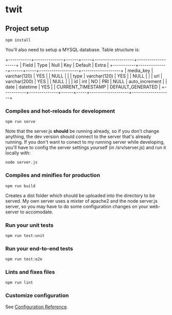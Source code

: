 # twit

## Project setup
```
npm install
```
You'll also need to setup a MYSQL database.  Table structure is:

+-----------+--------------+------+-----+-------------------+-------------------+
| Field     | Type         | Null | Key | Default           | Extra             |
+-----------+--------------+------+-----+-------------------+-------------------+
| media_key | varchar(120) | YES  |     | NULL              |                   |
| type      | varchar(120) | YES  |     | NULL              |                   |
| url       | varchar(200) | YES  |     | NULL              |                   |
| id        | int          | NO   | PRI | NULL              | auto_increment    |
| date      | datetime     | YES  |     | CURRENT_TIMESTAMP | DEFAULT_GENERATED |
+-----------+--------------+------+-----+-------------------+-------------------+

### Compiles and hot-reloads for development
```
npm run serve
```

Note that the server.js **should** be running already, so if you don't change anything, the dev version should connect to the server that's already running.  If you don't want to conect to my running server while developing, you'll have to config the server settings yourself (in /srv/server.js) and run it locally with:

```
node server.js
```

### Compiles and minifies for production
```
npm run build
```

Creates a dist folder which should be uploaded into the directory to be served.  My own server uses a mixter of apache2 and the node server.js server, so you may have to do some configuration changes on your web-server to accomodate.  

### Run your unit tests
```
npm run test:unit
```

### Run your end-to-end tests
```
npm run test:e2e
```

### Lints and fixes files
```
npm run lint
```

### Customize configuration
See [Configuration Reference](https://cli.vuejs.org/config/).
